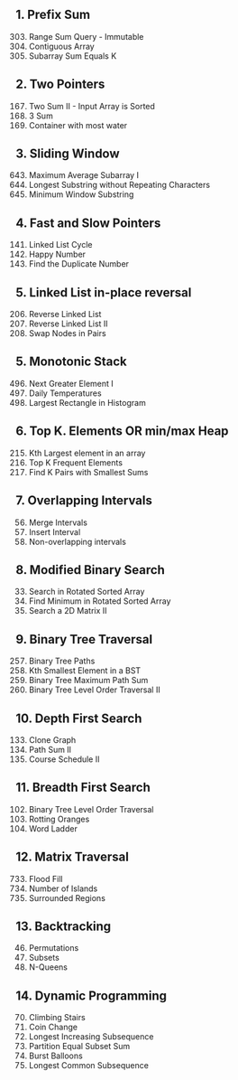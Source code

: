 ## 1. Prefix Sum
303. Range Sum Query - Immutable
525. Contiguous Array
560. Subarray Sum Equals K

## 2. Two Pointers
167. Two Sum II - Input Array is Sorted
15. 3 Sum
11. Container with most water

## 3. Sliding Window
643. Maximum Average Subarray I
3. Longest Substring without Repeating Characters
76. Minimum Window Substring

## 4. Fast and Slow Pointers
141. Linked List Cycle
202. Happy Number
287. Find the Duplicate Number

## 5. Linked List in-place reversal
206. Reverse Linked List
92. Reverse Linked List II
24. Swap Nodes in Pairs

## 5. Monotonic Stack
496. Next Greater Element I
739. Daily Temperatures
84. Largest Rectangle in Histogram

## 6. Top K. Elements OR min/max Heap
215. Kth Largest element in an array
347. Top K Frequent Elements
373. Find K Pairs with Smallest Sums

## 7. Overlapping Intervals
56. Merge Intervals
57. Insert Interval
435. Non-overlapping intervals

## 8. Modified Binary Search
33. Search in Rotated Sorted Array
153. Find Minimum in Rotated Sorted Array
240. Search a 2D Matrix II

## 9. Binary Tree Traversal
257. Binary Tree Paths
230. Kth Smallest Element in a BST
124. Binary Tree Maximum Path Sum
107. Binary Tree Level Order Traversal II

## 10. Depth First Search
133. Clone Graph
113. Path Sum II
210. Course Schedule II

## 11. Breadth First Search
102. Binary Tree Level Order Traversal
994. Rotting Oranges
127. Word Ladder

## 12. Matrix Traversal
733. Flood Fill
200. Number of Islands
130. Surrounded Regions

## 13. Backtracking
46. Permutations
78. Subsets
51. N-Queens

## 14. Dynamic Programming
70. Climbing Stairs
322. Coin Change
300. Longest Increasing Subsequence
416. Partition Equal Subset Sum
312. Burst Balloons
1143. Longest Common Subsequence